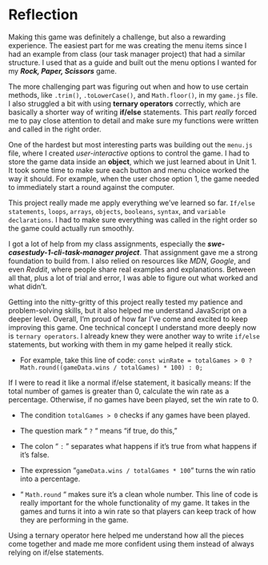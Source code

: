 # Reflection


Making this game was definitely a challenge, but also a rewarding experience. The easiest part for me was creating the menu items since I had an example from class (our task manager project) that had a similar structure. I used that as a guide and built out the menu options I wanted for my ***Rock, Paper, Scissors*** game.


The more challenging part was figuring out when and how to use certain methods, like `.trim()`, `.toLowerCase()`, and `Math.floor()`, in my `game.js` file. I also struggled a bit with using **ternary operators** correctly, which are basically a shorter way of writing **if/else** statements. This part *really* forced me to pay close attention to detail and make sure my functions were written and called in the right order.


One of the hardest but most interesting parts was building out the `menu.js` file, where I created *user-interactive* options to control the game. I had to store the game data inside an **object**, which we just learned about in Unit 1. It took some time to make sure each button and menu choice worked the way it should. For example, when the user chose option 1, the game needed to immediately start a round against the computer.


This project really made me apply everything we’ve learned so far. `If/else statements`, `loops`, `arrays`, `objects`, `booleans`, `syntax`, and `variable declarations`. I had to make sure everything was called in the right order so the game could actually run smoothly.


I got a lot of help from my class assignments, especially the ***swe-casestudy-1-cli-task-manager project***. That assignment gave me a strong foundation to build from. I also relied on resources like *MDN*, *Google*, and even *Reddit*, where people share real examples and explanations. Between all that, plus a lot of trial and error, I was able to figure out what worked and what didn’t.


Getting into the nitty-gritty of this project really tested my patience and problem-solving skills, but it also helped me understand JavaScript on a deeper level. Overall, I’m proud of how far I’ve come and excited to keep improving this game.
One technical concept I understand more deeply now is `ternary operators`. I already knew they were another way to write `if/else` statements, but working with them in my game helped it really stick. 

- For example, take this line of code: `const winRate = totalGames > 0 ? Math.round((gameData.wins / totalGames) * 100) : 0;`

If I were to read it like a normal if/else statement, it basically means: If the total number of games is greater than 0, calculate the win rate as a percentage. Otherwise, if no games have been played, set the win rate to 0. 


- The condition `totalGames > 0` checks if any games have been played.

- The question mark “ `?` “ means “if true, do this,” 

- The colon “ `:` ” separates what happens if it’s true from what happens if it’s false. 

- The expression “`gameData.wins / totalGames * 100`“ turns the win ratio into a percentage.

-  “ `Math.round` “ makes sure it’s a clean whole number. This line of code is really important for the whole functionality of my game. It takes in the games and turns it into a win rate so that players can keep track of how they are performing in the game. 

Using a ternary operator here helped me understand how all the pieces come together and made me more confident using them instead of always relying on if/else statements.
